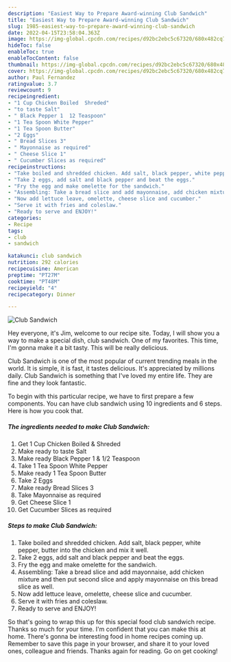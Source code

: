```yaml
---
description: "Easiest Way to Prepare Award-winning Club Sandwich"
title: "Easiest Way to Prepare Award-winning Club Sandwich"
slug: 1985-easiest-way-to-prepare-award-winning-club-sandwich
date: 2022-04-15T23:58:04.363Z
image: https://img-global.cpcdn.com/recipes/d92bc2ebc5c67320/680x482cq70/club-sandwich-recipe-main-photo.jpg
hideToc: false
enableToc: true
enableTocContent: false
thumbnail: https://img-global.cpcdn.com/recipes/d92bc2ebc5c67320/680x482cq70/club-sandwich-recipe-main-photo.jpg
cover: https://img-global.cpcdn.com/recipes/d92bc2ebc5c67320/680x482cq70/club-sandwich-recipe-main-photo.jpg
author: Paul Fernandez
ratingvalue: 3.7
reviewcount: 9
recipeingredient:
- "1 Cup Chicken Boiled  Shreded"
- "to taste Salt"
- " Black Pepper 1  12 Teaspoon"
- "1 Tea Spoon White Pepper"
- "1 Tea Spoon Butter"
- "2 Eggs"
- " Bread Slices 3"
- " Mayonnaise as required"
- " Cheese Slice 1"
- " Cucumber Slices as required"
recipeinstructions:
- "Take boiled and shredded chicken. Add salt, black pepper, white pepper, butter into the chicken and mix it well."
- "Take 2 eggs, add salt and black pepper and beat the eggs."
- "Fry the egg and make omelette for the sandwich."
- "Assembling: Take a bread slice and add mayonnaise, add chicken mixture and then put second slice and apply mayonnaise on this bread slice as well."
- "Now add lettuce leave, omelette, cheese slice and cucumber."
- "Serve it with fries and coleslaw."
- "Ready to serve and ENJOY!"
categories:
- Recipe
tags:
- club
- sandwich

katakunci: club sandwich 
nutrition: 292 calories
recipecuisine: American
preptime: "PT27M"
cooktime: "PT48M"
recipeyield: "4"
recipecategory: Dinner

---
```



![Club Sandwich](https://img-global.cpcdn.com/recipes/d92bc2ebc5c67320/680x482cq70/club-sandwich-recipe-main-photo.jpg)

Hey everyone, it's Jim, welcome to our recipe site. Today, I will show you a way to make a special dish, club sandwich. One of my favorites. This time, I'm gonna make it a bit tasty. This will be really delicious.



Club Sandwich is one of the most popular of current trending meals in the world. It is simple, it is fast, it tastes delicious. It's appreciated by millions daily. Club Sandwich is something that I've loved my entire life. They are fine and they look fantastic.


To begin with this particular recipe, we have to first prepare a few components. You can have club sandwich using 10 ingredients and 6 steps. Here is how you cook that.

<!--inarticleads1-->

##### The ingredients needed to make Club Sandwich:

1. Get 1 Cup Chicken Boiled &amp; Shreded
1. Make ready to taste Salt
1. Make ready  Black Pepper 1 &amp; 1/2 Teaspoon
1. Take 1 Tea Spoon White Pepper
1. Make ready 1 Tea Spoon Butter
1. Take 2 Eggs
1. Make ready  Bread Slices 3
1. Take  Mayonnaise as required
1. Get  Cheese Slice 1
1. Get  Cucumber Slices as required




<!--inarticleads2-->

##### Steps to make Club Sandwich:

1. Take boiled and shredded chicken. Add salt, black pepper, white pepper, butter into the chicken and mix it well.
1. Take 2 eggs, add salt and black pepper and beat the eggs.
1. Fry the egg and make omelette for the sandwich.
1. Assembling: Take a bread slice and add mayonnaise, add chicken mixture and then put second slice and apply mayonnaise on this bread slice as well.
1. Now add lettuce leave, omelette, cheese slice and cucumber.
1. Serve it with fries and coleslaw.
1. Ready to serve and ENJOY!



So that's going to wrap this up for this special food club sandwich recipe. Thanks so much for your time. I'm confident that you can make this at home. There's gonna be interesting food in home recipes coming up. Remember to save this page in your browser, and share it to your loved ones, colleague and friends. Thanks again for reading. Go on get cooking!
